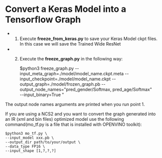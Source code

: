 # Convert a Keras Model into a Tensorflow Graph

- 1) Execute **freeze_from_keras.py** to save your Keras Model ckpt files. In this case we will save the Trained Wide ResNet
- 2) Execute the **freeze_graph.py** in the following way:

		$python3 freeze_graph.py --input_meta_graph=./model/model_name.ckpt.meta 
		--input_checkpoint=./model/model_name.ckpt 
		--output_graph=./model/frozen_graph.pb 
		--output_node_names="pred_gender/Softmax, pred_age/Softmax"   
		--input_binary=True "

The output node names arguments are printed when you run point 1.

If you are using a NCS2 and you want to convert the graph generated into an IR (xml and bin files) optimized model use the following command(mo_tf.py is a file that is installed with OPENVINO toolkit):

	$python3 mo_tf.py \
	--input_model xxx.pb \
	--output_dir path/to/your/output \
	--data_type FP16 \
	--input_shape [1,?,?,?]
